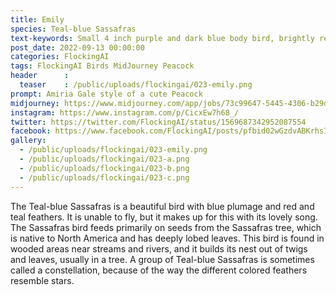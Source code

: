 ```yaml
---
title: Emily
species: Teal-blue Sassafras
text-keywords: Small 4 inch purple and dark blue body bird, brightly red and teal colored back feathers. primary diet consists of seeds, very beautiful song, makes nests under shrubs, can not fly but can glide, lays 10 eggs every 6 months, unique mating dance
post_date: 2022-09-13 00:00:00
categories: FlockingAI
tags: FlockingAI Birds MidJourney Peacock
header      :
  teaser    : /public/uploads/flockingai/023-emily.png
prompt: Amiria Gale style of a cute Peacock
midjourney: https://www.midjourney.com/app/jobs/73c99647-5445-4306-b29d-bb3b5e879b96
instagram: https://www.instagram.com/p/CicxEw7h68_/           
twitter: https://twitter.com/FlockingAI/status/1569687342952087554
facebook: https://www.facebook.com/FlockingAI/posts/pfbid02wGzdvABKrhs7oDThxecAjjDgnUxLtFYrhtK5bHRKFWcP4niUX49DEoemyNVDSwb2l
gallery: 
  - /public/uploads/flockingai/023-emily.png
  - /public/uploads/flockingai/023-a.png
  - /public/uploads/flockingai/023-b.png
  - /public/uploads/flockingai/023-c.png
---
```


The Teal-blue Sassafras is a beautiful bird with blue plumage and red and teal feathers. It is unable to fly, but it makes up for this with its lovely song. The Sassafras bird feeds primarily on seeds from the Sassafras tree, which is native to North America and has deeply lobed leaves. This bird is found in wooded areas near streams and rivers, and it builds its nest out of twigs and leaves, usually in a tree. A group of Teal-blue Sassafras is sometimes called a constellation, because of the way the different colored feathers resemble stars.
